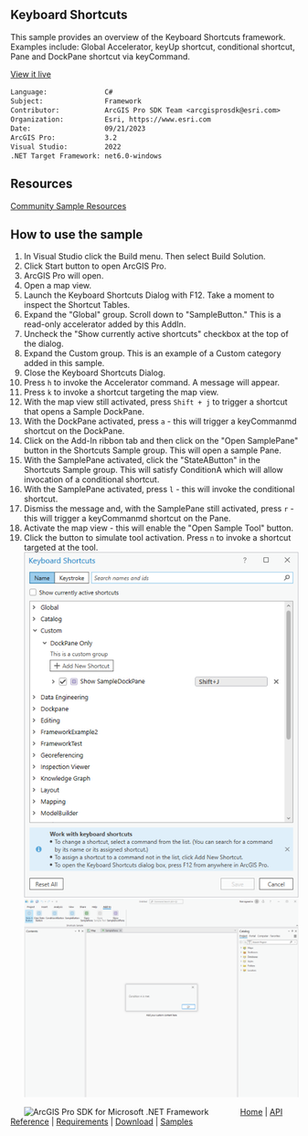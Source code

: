 ## Keyboard Shortcuts

<!-- TODO: Write a brief abstract explaining this sample -->
  This sample provides an overview of the Keyboard Shortcuts framework. Examples include: Global Accelerator, keyUp shortcut, conditional shortcut, 
  Pane and DockPane shortcut via keyCommand.
   


<a href="https://pro.arcgis.com/en/pro-app/sdk/" target="_blank">View it live</a>

<!-- TODO: Fill this section below with metadata about this sample-->
```
Language:              C#
Subject:               Framework
Contributor:           ArcGIS Pro SDK Team <arcgisprosdk@esri.com>
Organization:          Esri, https://www.esri.com
Date:                  09/21/2023
ArcGIS Pro:            3.2
Visual Studio:         2022
.NET Target Framework: net6.0-windows
```

## Resources

[Community Sample Resources](https://github.com/Esri/arcgis-pro-sdk-community-samples#resources)

## How to use the sample
<!-- TODO: Explain how this sample can be used. To use images in this section, create the image file in your sample project's screenshots folder. Use relative url to link to this image using this syntax: ![My sample Image](FacePage/SampleImage.png) -->
 1. In Visual Studio click the Build menu. Then select Build Solution.  
 1. Click Start button to open ArcGIS Pro.  
 1. ArcGIS Pro will open.  
 1. Open a map view. 
 1. Launch the Keyboard Shortcuts Dialog with F12. Take a moment to inspect the Shortcut Tables. 
 1. Expand the "Global" group. Scroll down to "SampleButton." This is a read-only accelerator added by this AddIn.
 1. Uncheck the "Show currently active shortcuts" checkbox at the top of the dialog.
 1. Expand the Custom group. This is an example of a Custom category added in this sample.
 1. Close the Keyboard Shortcuts Dialog.
 1. Press `h` to invoke the Accelerator command. A message will appear.
 1. Press `k` to invoke a shortcut targeting the map view.
 1. With the map view still activated, press `Shift + j` to trigger a shortcut that opens a Sample DockPane.
 1. With the DockPane activated, press `a` - this will trigger a keyCommanmd shortcut on the DockPane.
 1. Click on the Add-In ribbon tab and then click on the "Open SamplePane" button in the Shortcuts Sample group. This will open a sample Pane.
 1. With the SamplePane activated, click the "StateAButton" in the Shortcuts Sample group. This will satisfy ConditionA which will allow invocation of a conditional shortcut.
 1. With the SamplePane activated, press `l` - this will invoke the conditional shortcut.
 1. Dismiss the message and, with the SamplePane still activated, press `r` - this will trigger a keyCommanmd shortcut on the Pane.
 1. Activate the map view - this will enable the "Open Sample Tool" button.
 1. Click the button to simulate tool activation. Press `n` to invoke a shortcut targeted at the tool.
 ![UI](Screenshots/ShortcutDialog.png)  
![UI](Screenshots/ConditionShortcut.png)  


   


<!-- End -->

&nbsp;&nbsp;&nbsp;&nbsp;&nbsp;&nbsp;<img src="https://esri.github.io/arcgis-pro-sdk/images/ArcGISPro.png"  alt="ArcGIS Pro SDK for Microsoft .NET Framework" height = "20" width = "20" align="top"  >
&nbsp;&nbsp;&nbsp;&nbsp;&nbsp;&nbsp;&nbsp;&nbsp;&nbsp;&nbsp;&nbsp;&nbsp;
[Home](https://github.com/Esri/arcgis-pro-sdk/wiki) | <a href="https://pro.arcgis.com/en/pro-app/latest/sdk/api-reference" target="_blank">API Reference</a> | [Requirements](https://github.com/Esri/arcgis-pro-sdk/wiki#requirements) | [Download](https://github.com/Esri/arcgis-pro-sdk/wiki#installing-arcgis-pro-sdk-for-net) | <a href="https://github.com/esri/arcgis-pro-sdk-community-samples" target="_blank">Samples</a>
